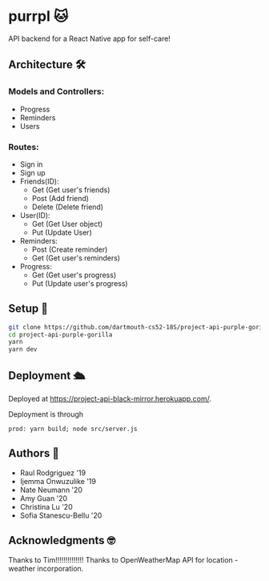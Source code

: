 # purrpl 🐱
API backend for a React Native app for self-care!


## Architecture 🛠
  ### Models and Controllers:
  * Progress
  * Reminders
  * Users
  
  ### Routes:
  * Sign in
  * Sign up
  * Friends(ID):
    * Get (Get user's friends)
    * Post (Add friend)
    * Delete (Delete friend)
  * User(ID):
    * Get (Get User object)
    * Put (Update User)
  * Reminders: 
    * Post (Create reminder)
    * Get (Get user's reminders)
  * Progress:
    * Get (Get user's progress)
    * Put (Update user's progress)

## Setup 🚀

```bash
git clone https://github.com/dartmouth-cs52-18S/project-api-purple-gorilla.git
cd project-api-purple-gorilla
yarn
yarn dev
```

## Deployment 🛳

Deployed at https://project-api-black-mirror.herokuapp.com/.

Deployment is through 
```
prod: yarn build; node src/server.js
```

## Authors 📝
* Raul Rodgriguez '19
* Ijemma Onwuzulike '19
* Nate Neumann '20
* Amy Guan '20
* Christina Lu '20
* Sofia Stanescu-Bellu '20

## Acknowledgments 🤓
Thanks to Tim!!!!!!!!!!!!!!
Thanks to OpenWeatherMap API for location - weather incorporation.
